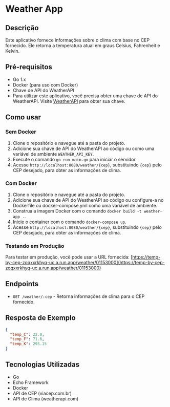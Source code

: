 # Weather App

## Descrição
Este aplicativo fornece informações sobre o clima com base no CEP fornecido. Ele retorna a temperatura atual em graus Celsius, Fahrenheit e Kelvin.

## Pré-requisitos
- Go 1.x
- Docker (para uso com Docker)
- Chave de API do WeatherAPI
- Para utilizar este aplicativo, você precisa obter uma chave de API do WeatherAPI. Visite [WeatherAPI](https://www.weatherapi.com/) para obter sua chave.

## Como usar

### Sem Docker
1. Clone o repositório e navegue até a pasta do projeto.
2. Adicione sua chave de API do WeatherAPI ao código ou como uma variável de ambiente `WEATHER_API_KEY`.
3. Execute o comando `go run main.go` para iniciar o servidor.
4. Acesse `http://localhost:8080/weather/{cep}`, substituindo `{cep}` pelo CEP desejado, para obter as informações de clima.

### Com Docker
1. Clone o repositório e navegue até a pasta do projeto.
2. Adicione sua chave de API do WeatherAPI ao código ou configure-a no Dockerfile ou docker-compose.yml como uma variável de ambiente.
3. Construa a imagem Docker com o comando `docker build -t weather-app .`.
4. Inicie o container com o comando `docker-compose up`.
5. Acesse `http://localhost:8080/weather/{cep}`, substituindo `{cep}` pelo CEP desejado, para obter as informações de clima.

### Testando em Produção
Para testar em produção, você pode usar a URL fornecida: [https://temp-by-cep-zoqxxrkhyq-uc.a.run.app/weather/01153000](https://temp-by-cep-zoqxxrkhyq-uc.a.run.app/weather/01153000)

## Endpoints
- `GET /weather/:cep` - Retorna informações de clima para o CEP fornecido.

## Resposta de Exemplo
```json
{
  "temp_C": 22.0,
  "temp_F": 71.6,
  "temp_K": 295.15
}
```

## Tecnologias Utilizadas
- Go
- Echo Framework
- Docker
- API de CEP (viacep.com.br)
- API de Clima (weatherapi.com)
